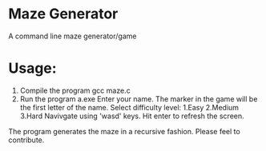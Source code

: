 # Maze Generator
A command line maze generator/game

# Usage:
1. Compile the program
   gcc maze.c
2. Run the program
   a.exe
Enter your name. The marker in the game will be the first letter of the name.
Select difficulty level: 1.Easy 2.Medium 3.Hard
Navivgate using 'wasd' keys. Hit enter to refresh the screen.

The program generates the maze in a recursive fashion.
Please feel to contribute.
